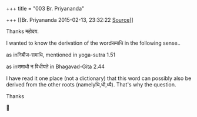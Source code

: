+++
title = "003 Br. Priyananda"

+++
[[Br. Priyananda	2015-02-13, 23:32:22 [Source](https://groups.google.com/g/samskrita/c/xsNaUBNJLSw)]]



Thanks महोदय.

  

I wanted to know the derivation of the wordसमाधि in the following sense..

as inनिर्बीज-समाधि, mentioned in yoga-sutra 1.51

as inसमाधौ न विधीयते in Bhagavad-Gita 2.44  

  

I have read it one place (not a dictionary) that this word can possibly also be derived from the other roots (namelyधि,धी,ध्यै). That's why the question.

  

Thanks



